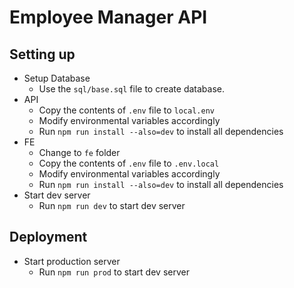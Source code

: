 # Employee Manager API

## Setting up

- Setup Database
  - Use the `sql/base.sql` file to create database.
- API
  - Copy the contents of `.env` file to `local.env`
  - Modify environmental variables accordingly
  - Run `npm run install --also=dev` to install all dependencies
- FE
  - Change to `fe` folder
  - Copy the contents of `.env` file to `.env.local`
  - Modify environmental variables accordingly
  - Run `npm run install --also=dev` to install all dependencies
- Start dev server
  - Run `npm run dev` to start dev server

## Deployment
- Start production server
  - Run `npm run prod` to start dev server